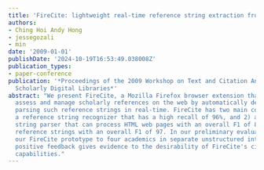 ```yaml
---
title: 'FireCite: lightweight real-time reference string extraction from webpages'
authors:
- Ching Hoi Andy Hong
- jessegozali
- min
date: '2009-01-01'
publishDate: '2024-10-19T16:53:49.038008Z'
publication_types:
- paper-conference
publication: '*Proceedings of the 2009 Workshop on Text and Citation Analysis for
  Scholarly Digital Libraries*'
abstract: "We present FireCite, a Mozilla Firefox browser extension that helps scholars
  assess and manage scholarly references on the web by automatically detecting and
  parsing such reference strings in real-time. FireCite has two main components: 1)
  a reference string recognizer that has a high recall of 96%, and 2) a reference
  string parser that can process HTML web pages with an overall F1 of 878 and plaintext
  reference strings with an overall F1 of 97. In our preliminary evaluation, we presented
  our FireCite prototype to four academics in separate unstructured interviews. Their
  positive feedback gives evidence to the desirability of FireCite's citation management
  capabilities."
---
```

